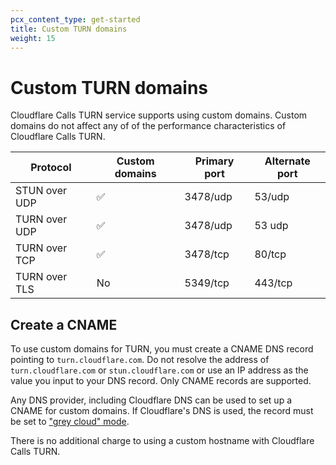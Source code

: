 ```yaml
---
pcx_content_type: get-started
title: Custom TURN domains
weight: 15
---
```


#  Custom TURN domains

Cloudflare Calls TURN service supports using custom domains. Custom domains do not affect any of of the performance characteristics of Cloudflare Calls TURN.

| Protocol      | Custom domains     | Primary port | Alternate port |
| ------------- | ------------------- | ------------ | -------------- |
| STUN over UDP | ✅ | 3478/udp     | 53/udp         |
| TURN over UDP | ✅ | 3478/udp     | 53 udp         |
| TURN over TCP | ✅ | 3478/tcp     | 80/tcp         |
| TURN over TLS | No | 5349/tcp     | 443/tcp        |

## Create a CNAME

To use custom domains for TURN, you must create a CNAME DNS record pointing to `turn.cloudflare.com`. Do not resolve the address of `turn.cloudflare.com` or `stun.cloudflare.com` or use an IP address as the value you input to your DNS record. Only CNAME records are supported.

Any DNS provider, including Cloudflare DNS can be used to set up a CNAME for custom domains. If Cloudflare's DNS is used, the record must be set to ["grey cloud" mode](https://developers.cloudflare.com/dns/manage-dns-records/reference/proxied-dns-records/#dns-only-records).

There is no additional charge to using a custom hostname with Cloudflare Calls TURN.